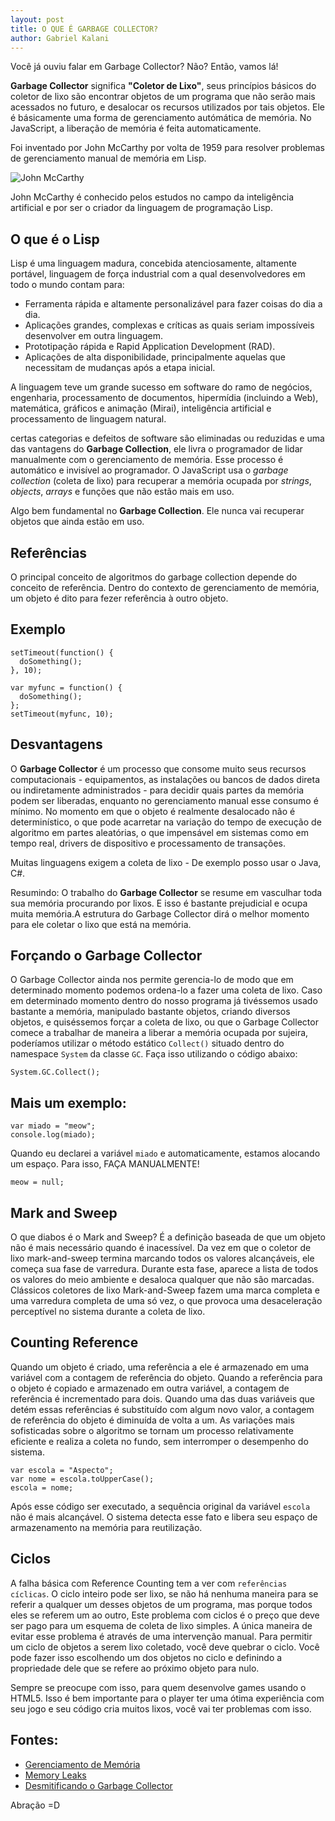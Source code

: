 ```yaml
---
layout: post
title: O QUE É GARBAGE COLLECTOR?
author: Gabriel Kalani
---
```


Você já ouviu falar em Garbage Collector? Não? Então, vamos lá!

**Garbage Collector** significa **"Coletor de Lixo"**, seus princípios básicos do coletor de lixo são encontrar objetos de um programa que não serão mais acessados no futuro, e desalocar os recursos utilizados por tais objetos.
Ele é básicamente uma forma de gerenciamento autómática de memória. No JavaScript, a liberação de memória é feita automaticamente.

Foi inventado por John McCarthy por volta de 1959 para resolver problemas de gerenciamento manual de memória em Lisp.

![John McCarthy](https://upload.wikimedia.org/wikipedia/commons/thumb/4/49/John_McCarthy_Stanford.jpg/800px-John_McCarthy_Stanford.jpg)

John McCarthy é conhecido pelos estudos no campo da inteligência artificial e por ser o criador da linguagem de programação Lisp.

## O que é o Lisp
Lisp é uma linguagem madura, concebida atenciosamente, altamente portável, linguagem de força industrial com a qual desenvolvedores em todo o mundo contam para:

- Ferramenta rápida e altamente personalizável para fazer coisas do dia a dia.
- Aplicações grandes, complexas e críticas as quais seriam impossíveis desenvolver em outra linguagem.
- Prototipação rápida e Rapid Application Development (RAD).
- Aplicações de alta disponibilidade, principalmente aquelas que necessitam de mudanças após a etapa inicial.

A linguagem teve um grande sucesso em software do ramo de negócios, engenharia, processamento de documentos, hipermídia (incluindo a Web), matemática, gráficos e animação (Mirai), inteligência artificial e processamento de linguagem natural.

certas categorias e defeitos de software são eliminadas ou reduzidas e uma das vantagens do **Garbage Collection**, ele livra o programador de lidar manualmente com o gerenciamento de memória. Esse processo é automático e invisível ao programador. O JavaScript usa o *garbage collection* (coleta de lixo) para recuperar a memória ocupada por *strings*, *objects*, *arrays* e funções que não estão mais em uso.  

Algo bem fundamental no **Garbage Collection**. Ele nunca vai recuperar objetos que ainda estão em uso.

## Referências
O principal conceito de algoritmos do garbage collection depende do conceito de referência. Dentro do contexto de gerenciamento de memória, um objeto é dito para fezer referência à outro objeto.

## Exemplo

```JS
setTimeout(function() {
  doSomething();
}, 10);

var myfunc = function() {
  doSomething();
};
setTimeout(myfunc, 10);

```

## Desvantagens
O **Garbage Collector** é um processo que consome muito seus recursos computacionais - equipamentos, as instalações ou bancos de dados direta ou indiretamente administrados - para decidir quais partes da memória podem ser liberadas, enquanto no gerenciamento manual esse consumo é mínimo. No momento em que o objeto é realmente desalocado não é determinístico, o que pode acarretar na variação do tempo de execução de algoritmo em partes aleatórias, o que impensável em sistemas como em tempo real, drivers de dispositivo e processamento de transações.

Muitas linguagens exigem a coleta de lixo - De exemplo posso usar o Java, C#.

Resumindo: O trabalho do **Garbage Collector** se resume em vasculhar toda sua memória procurando por lixos. E isso é bastante prejudicial e ocupa muita memória.A estrutura do Garbage Collector dirá o melhor momento para ele coletar o lixo que está na memória.<br>

## Forçando o Garbage Collector
O Garbage Collector ainda nos permite gerencia-lo de modo que em determinado momento podemos ordena-lo a fazer uma coleta de lixo. Caso em determinado momento dentro do nosso programa já tivéssemos usado bastante a memória, manipulado bastante objetos, criando diversos objetos, e quiséssemos forçar a coleta de lixo, ou que o Garbage Collector comece a trabalhar de maneira a liberar a memória ocupada por sujeira, poderíamos utilizar o método estático `Collect()` situado dentro do namespace `System` da classe `GC`.
Faça isso utilizando o código abaixo:

```JS
System.GC.Collect();
```

## Mais um exemplo:
```JS
var miado = "meow";
console.log(miado);

```

Quando eu declarei a variável `miado` e automaticamente, estamos alocando um espaço.
Para isso, FAÇA MANUALMENTE!

```JS
meow = null;
```

## Mark and Sweep
O que diabos é o Mark and Sweep?
É a definição baseada de que um objeto não é mais necessário quando é inacessível. Da vez em que o coletor de lixo mark-and-sweep termina marcando todos os valores alcançáveis, ele começa sua fase de varredura. Durante esta fase, aparece a lista de todos os valores do meio ambiente e desaloca qualquer que não são marcadas. Clássicos coletores de lixo Mark-and-Sweep fazem uma marca completa e uma varredura completa de uma só vez, o que provoca uma desaceleração perceptível no sistema durante a coleta de lixo.

## Counting Reference
Quando um objeto é criado, uma referência a ele é armazenado em uma variável com a contagem de referência do objeto. Quando a referência para o objeto é copiado e armazenado em outra variável, a contagem de referência é incrementado para dois. Quando uma das duas variáveis que detém essas referências é substituído com algum novo valor, a contagem de referência do objeto é diminuída de volta a um. As variações mais sofisticadas sobre o algoritmo se tornam um processo relativamente eficiente e realiza a coleta no fundo, sem interromper o desempenho do sistema.

```JS
var escola = "Aspecto";
var nome = escola.toUpperCase();
escola = nome;

```
Após esse código ser executado, a sequência original da variável `escola` não é mais alcançável. O sistema detecta esse fato e libera seu espaço de armazenamento na memória para reutilização.

## Ciclos
A falha básica com Reference Counting tem a ver com `referências cíclicas`. O ciclo inteiro pode ser lixo, se não há nenhuma maneira para se referir a qualquer um desses objetos de um programa, mas porque todos eles se referem um ao outro, Este problema com ciclos é o preço que deve ser pago para um esquema de coleta de lixo simples. A única maneira de evitar esse problema é através de uma intervenção manual. Para permitir um ciclo de objetos a serem lixo coletado, você deve quebrar o ciclo. 
Você pode fazer isso escolhendo um dos objetos no ciclo e definindo a propriedade dele que se refere ao próximo objeto para nulo.

Sempre se preocupe com isso, para quem desenvolve games usando o HTML5. Isso é bem importante para o player ter uma ótima experiência com seu jogo e seu código cria muitos lixos, você vai ter problemas com isso.

## Fontes:
- [Gerenciamento de Memória](https://developer.mozilla.org/pt-BR/docs/Web/JavaScript/Memory_Management#Garbage_collection)
- [Memory Leaks](http://javascript.info/tutorial/memory-leaks)
- [Desmitificando o Garbage Collector](http://www.devmedia.com.br/desmistificando-o-garbage-collector/5451#ixzz3z9bl0BvE)

Abração =D
